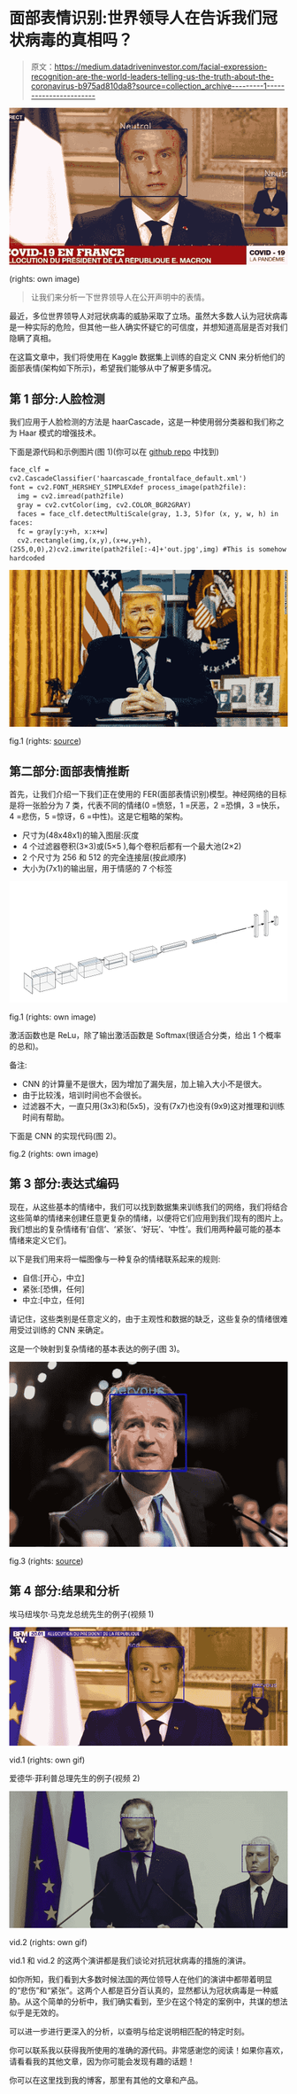 # 面部表情识别:世界领导人在告诉我们冠状病毒的真相吗？

> 原文：<https://medium.datadriveninvestor.com/facial-expression-recognition-are-the-world-leaders-telling-us-the-truth-about-the-coronavirus-b975ad810da8?source=collection_archive---------1----------------------->

![](img/7c9600828a89fdbbfe2950773b2c6c70.png)

(rights: own image)

> 让我们来分析一下世界领导人在公开声明中的表情。

最近，多位世界领导人对冠状病毒的威胁采取了立场。虽然大多数人认为冠状病毒是一种实际的危险，但其他一些人确实怀疑它的可信度，并想知道高层是否对我们隐瞒了真相。

在这篇文章中，我们将使用在 Kaggle 数据集上训练的自定义 CNN 来分析他们的面部表情(架构如下所示)，希望我们能够从中了解更多情况。

## 第 1 部分:人脸检测

我们应用于人脸检测的方法是 haarCascade，这是一种使用弱分类器和我们称之为 Haar 模式的增强技术。

下面是源代码和示例图片(图 1)(你可以在 [github repo](https://github.com/miki998/FacialExpressionRecognition) 中找到)

```
face_clf = cv2.CascadeClassifier('haarcascade_frontalface_default.xml')
font = cv2.FONT_HERSHEY_SIMPLEXdef process_image(path2file):
  img = cv2.imread(path2file)
  gray = cv2.cvtColor(img, cv2.COLOR_BGR2GRAY)
  faces = face_clf.detectMultiScale(gray, 1.3, 5)for (x, y, w, h) in faces:
  fc = gray[y:y+h, x:x+w]
  cv2.rectangle(img,(x,y),(x+w,y+h),(255,0,0),2)cv2.imwrite(path2file[:-4]+'out.jpg',img) #This is somehow hardcoded
```

![](img/74ec627fc97140686a8e7a58062dbecc.png)

fig.1 (rights: [source](https://edition.cnn.com/2020/03/12/politics/donald-trump-coronavirus-europe-travel/index.html))

## 第二部分:面部表情推断

首先，让我们介绍一下我们正在使用的 FER(面部表情识别)模型。神经网络的目标是将一张脸分为 7 类，代表不同的情绪(0 =愤怒，1 =厌恶，2 =恐惧，3 =快乐，4 =悲伤，5 =惊讶，6 =中性)。这是它粗略的架构。

*   尺寸为(48x48x1)的输入图层:灰度
*   4 个过滤器卷积(3×3)或(5×5 ),每个卷积后都有一个最大池(2×2)
*   2 个尺寸为 256 和 512 的完全连接层(按此顺序)
*   大小为(7x1)的输出层，用于情感的 7 个标签

![](img/fc8ef120c0ef03d3288cd076af09013c.png)

fig.1 (rights: own image)

激活函数也是 ReLu，除了输出激活函数是 Softmax(很适合分类，给出 1 个概率的总和)。

备注:

*   CNN 的计算量不是很大，因为增加了漏失层，加上输入大小不是很大。
*   由于比较浅，培训时间也不会很长。
*   过滤器不大，一直只用(3x3)和(5x5)，没有(7x7)也没有(9x9)这对推理和训练时间有帮助。

下面是 CNN 的实现代码(图 2)。

fig.2 (rights: own image)

## 第 3 部分:表达式编码

现在，从这些基本的情绪中，我们可以找到数据集来训练我们的网络，我们将结合这些简单的情绪来创建任意更复杂的情绪，以便将它们应用到我们现有的图片上。我们想出的复杂情绪有‘自信’、‘紧张’、‘好玩’、‘中性’。我们用两种最可能的基本情绪来定义它们。

以下是我们用来将一幅图像与一种复杂的情绪联系起来的规则:

*   自信:[开心，中立]
*   紧张:[恐惧，任何]
*   中立:[中立，任何]

请记住，这些类别是任意定义的，由于主观性和数据的缺乏，这些复杂的情绪很难用受过训练的 CNN 来确定。

这是一个映射到复杂情绪的基本表达的例子(图 3)。

![](img/49e605f97082e0a7476a2933c0cb537b.png)

fig.3 (rights: [source](https://nypost.com/2018/09/17/senators-delay-kavanaugh-vote-set-public-hearing-with-accuser/))

## 第 4 部分:结果和分析

埃马纽埃尔·马克龙总统先生的例子(视频 1)

![](img/31c73db7be08d0203de3beab6abef9e3.png)

vid.1 (rights: own gif)

爱德华·菲利普总理先生的例子(视频 2)

![](img/5bd88da9f2f8e7db8477f6b4e834a64e.png)

vid.2 (rights: own gif)

vid.1 和 vid.2 的这两个演讲都是我们谈论对抗冠状病毒的措施的演讲。

如你所知，我们看到大多数时候法国的两位领导人在他们的演讲中都带着明显的“悲伤”和“紧张”。这两个人都是百分百认真的，显然都认为冠状病毒是一种威胁。从这个简单的分析中，我们确实看到，至少在这个特定的案例中，共谋的想法似乎是无效的。

可以进一步进行更深入的分析，以查明与给定说明相匹配的特定时刻。

你可以联系我以获得我所使用的准确的源代码。非常感谢您的阅读！如果你喜欢，请看看我的其他文章，因为你可能会发现有趣的话题！

你可以在这里找到我的博客，那里有其他的文章和产品。